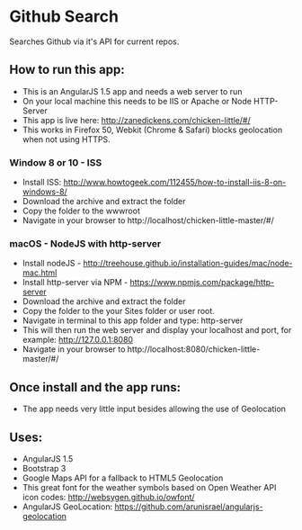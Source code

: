 # Github Search

Searches Github via it's API for current repos.

## How to run this app:
- This is an AngularJS 1.5 app and needs a web server to run
- On your local machine this needs to be IIS or Apache or Node HTTP-Server
- This app is live here: http://zanedickens.com/chicken-little/#/ 
- This works in Firefox 50, Webkit (Chrome & Safari) blocks geolocation when not using HTTPS. 

### Window 8 or 10 - ISS
- Install ISS: http://www.howtogeek.com/112455/how-to-install-iis-8-on-windows-8/
- Download the archive and extract the folder
- Copy the folder to the wwwroot
- Navigate in your browser to http://localhost/chicken-little-master/#/

### macOS - NodeJS with http-server
- Install nodeJS - http://treehouse.github.io/installation-guides/mac/node-mac.html
- Install http-server via NPM - https://www.npmjs.com/package/http-server
- Download the archive and extract the folder
- Copy the folder to the your Sites folder or user root.
- Navigate in terminal to this app folder and type: http-server
- This will then run the web server and display your localhost and port, for example: http://127.0.0.1:8080
- Navigate in your browser to http://localhost:8080/chicken-little-master/#/

## Once install and the app runs:
- The app needs very little input besides allowing the use of Geolocation

## Uses: 
- AngularJS 1.5
- Bootstrap 3
- Google Maps API for a fallback to HTML5 Geolocation
- This great font for the weather symbols based on Open Weather API icon codes: http://websygen.github.io/owfont/
- AngularJS GeoLocation: https://github.com/arunisrael/angularjs-geolocation
